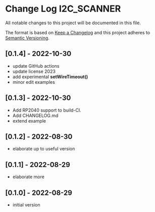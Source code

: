 # Change Log I2C_SCANNER

All notable changes to this project will be documented in this file.

The format is based on [Keep a Changelog](http://keepachangelog.com/)
and this project adheres to [Semantic Versioning](http://semver.org/).


## [0.1.4] - 2022-10-30
- update GitHub actions
- update license 2023
- add experimental **setWireTimeout()**
- minor edit examples


## [0.1.3] - 2022-10-30
- Add RP2040 support to build-CI.
- Add CHANGELOG.md
- extend example

## [0.1.2] - 2022-08-30
- elaborate up to useful version

## [0.1.1] - 2022-08-29
- elaborate more

## [0.1.0] - 2022-08-29
- initial version
